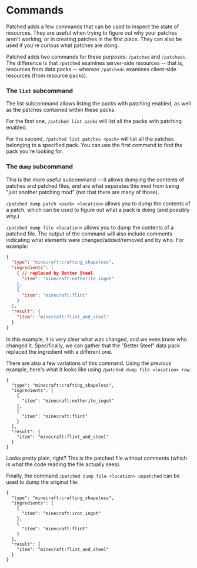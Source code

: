 # Commands

Patched adds a few commands that can be used to inspect the state of resources.
They are useful when trying to figure out why your patches aren't working, or in creating patches in the first place.
They can also be used if you're curious what patches are doing.

Patched adds two commands for these purposes: `/patched` and `/patchedc`.
The difference is that `/patched` examines server-side resources -- that is, resources from data packs -- whereas `/patchedc` examines client-side resources (from resource packs).

### The `list` subcommand

The list subcommand allows listing the packs with patching enabled, as well as the patches contained within these packs.

For the first one, `/patched list packs` will list all the packs with patching enabled.

For the second, `/patched list patches <pack>` will list all the patches belonging to a specified pack. You can use the first command to find the pack you're looking for.

### The `dump` subcommand

This is the more useful subcommand -- it allows dumping the contents of patches and patched files, and are what separates this mod from being "just another patching mod" (not that there are many of those).

`/patched dump patch <pack> <location>` allows you to dump the contents of a patch, which can be used to figure out what a pack is doing (and possibly why.)

`/patched dump file <location>` allows you to dump the contents of a patched file.
The output of the command will also include comments indicating what elements were changed/added/removed and by who.
For example:

```json
{
  "type": "minecraft:crafting_shapeless",
  "ingredients": [
    { // replaced by Better Steel
      "item": "minecraft:netherite_ingot"
    },
    {
      "item": "minecraft:flint"
    }
  ],
  "result": {
    "item": "minecraft:flint_and_steel"
  }
}
```

In this example, it is very clear what was changed, and we even know who changed it.
Specifically, we can gather that the "Better Steel" data pack replaced the ingredient with a different one.

There are also a few variations of this command.
Using the previous example, here's what it looks like using `/patched dump file <location> raw`:

```
{
  "type": "minecraft:crafting_shapeless",
  "ingredients": [
    {
      "item": "minecraft:netherite_ingot"
    },
    {
      "item": "minecraft:flint"
    }
  ],
  "result": {
    "item": "minecraft:flint_and_steel"
  }
}
```

Looks pretty plain, right? This is the patched file without comments (which is what the code reading the file actually sees).

Finally, the command `/patched dump file <location> unpatched` can be used to dump the original file:

```
{
  "type": "minecraft:crafting_shapeless",
  "ingredients": [
    {
      "item": "minecraft:iron_ingot"
    },
    {
      "item": "minecraft:flint"
    }
  ],
  "result": {
    "item": "minecraft:flint_and_steel"
  }
}
```